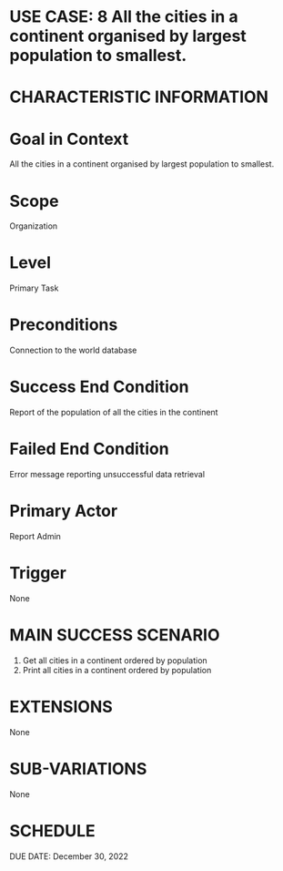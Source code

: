# USE CASE: 8 All the cities in a continent organised by largest population to smallest.

# CHARACTERISTIC INFORMATION

# Goal in Context
All the cities in a continent organised by largest population to smallest.

# Scope
Organization

# Level
Primary Task

# Preconditions
Connection to the world database

# Success End Condition
Report of the population of all the cities in the continent

# Failed End Condition
Error message reporting unsuccessful data retrieval

# Primary Actor
Report Admin

# Trigger
None

# MAIN SUCCESS SCENARIO
1. Get all cities in a continent ordered by population
2. Print all cities in a continent ordered by population

# EXTENSIONS
None

# SUB-VARIATIONS
None

# SCHEDULE
DUE DATE: December 30, 2022

